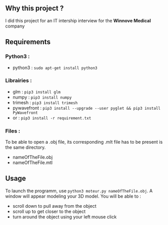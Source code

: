 Why this project ?
-

I did this project for an IT intership interview for the **Winnove Medical** company


Requirements
-

### Python3 :
* python3 : ```sudo apt-get install python3```

### Librairies : 
* glm : ```pip3 install glm```
* numpy : ```pip3 install numpy```
* trimesh : ```pip3 install trimesh```
* pywavefront : ```pip3 install --upgrade --user pyglet && pip3 install PyWavefront```
* or : ```pip3 install -r requirement.txt``` 

### Files : 
To be able to open a .obj file, its corresponding .mlt file has to be present is the same directory.
* nameOfTheFile.obj
* nameOfTheFile.mtl


Usage
-

To launch the programm, use `python3 moteur.py nameOfTheFile.obj`.
A window will appear modeling your 3D model.
You will be able to :
* scroll down to pull away from the object
* scroll up to get closer to the object
* turn around the object using your left mouse click

 
